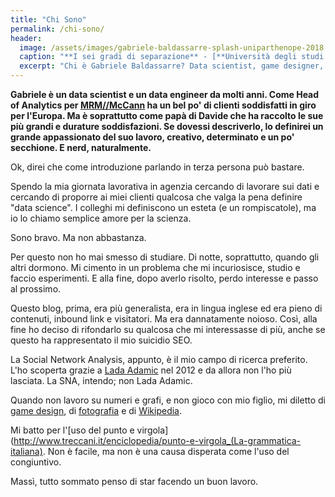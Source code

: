 ```yaml
---
title: "Chi Sono"
permalink: /chi-sono/
header:
  image: /assets/images/gabriele-baldassarre-splash-uniparthenope-2018.jpg
  caption: "**I sei gradi di separazione** - [**Università degli studi di Napoli Parthenope**](https://www.uniparthenope.it)"
  excerpt: "Chi è Gabriele Baldassarre? Data scientist, game designer, fotoamatore, wikipediano. Nerd."
---
```


**Gabriele è un data scientist e un data engineer da molti anni. Come Head of Analytics per [MRM//McCann](https://mrm-mccann.com) ha un bel po' di clienti soddisfatti in giro per l'Europa. Ma è soprattutto come papà di Davide che ha raccolto le sue più grandi e durature soddisfazioni. Se dovessi descriverlo, lo definirei un grande appassionato del suo lavoro, creativo, determinato e un po' secchione. E nerd, naturalmente.**

Ok, direi che come introduzione parlando in terza persona può bastare.

Spendo la mia giornata lavorativa in agenzia cercando di lavorare sui dati e cercando di proporre ai miei clienti qualcosa che valga la pena definire "data science". I colleghi mi definiscono un esteta (e un rompiscatole), ma io lo chiamo semplice amore per la scienza.

Sono bravo. Ma non abbastanza.

Per questo non ho mai smesso di studiare. Di notte, soprattutto, quando gli altri dormono. Mi cimento in un problema che mi incuriosisce, studio e faccio esperimenti. E alla fine, dopo averlo risolto, perdo interesse e passo al prossimo.

Questo blog, prima, era più generalista, era in lingua inglese ed era pieno di contenuti, inbound link e visitatori. Ma era dannatamente noioso. Così, alla fine ho deciso di rifondarlo su qualcosa che mi interessasse di più, anche se questo ha rappresentato il mio suicidio SEO.

La Social Network Analysis, appunto, è il mio campo di ricerca preferito. L'ho scoperta grazie a [Lada Adamic](http://www.ladamic.com) nel 2012 e da allora non l'ho più lasciata. La SNA, intendo; non Lada Adamic.

Quando non lavoro su numeri e grafi, e non gioco con mio figlio, mi diletto di [game design](https://9thcircle.it), di [fotografia](https://500px.com/theclue) e di [Wikipedia](https://it.wikipedia.org/wiki/Utente:TheClue).

Mi batto per l'[uso del punto e virgola](http://www.treccani.it/enciclopedia/punto-e-virgola_(La-grammatica-italiana). Non è facile, ma non è una causa disperata come l'uso del congiuntivo.

Massì, tutto sommato penso di star facendo un buon lavoro.
